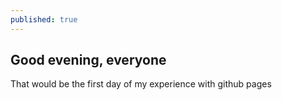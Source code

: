 ```yaml
---
published: true
---
```

## Good evening, everyone

That would be the first day of my experience with github pages

